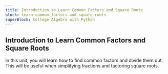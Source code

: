 ```yaml
---
title: Introduction to Learn Common Factors and Square Roots
block: learn-common-factors-and-square-roots
superBlock: College Algebra with Python
---
```


## Introduction to Learn Common Factors and Square Roots

In this unit, you will learn how to find common factors and divide them out. This will be useful when simplifying fractions and factoring square roots.
